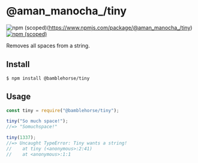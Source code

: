 # @aman_manocha_/tiny

![npm (scoped)](https://img.shields.io/npm/v/@aman_manocha_/tiny.svg)(https://www.npmjs.com/package/@aman_manocha_/tiny)
[![npm (scoped)](https://img.shields.io/npm/v/@bamblehorse/tiny.svg)](https://www.npmjs.com/package/@bamblehorse/tiny)

Removes all spaces from a string.

## Install

```
$ npm install @bamblehorse/tiny
```

## Usage

```js
const tiny = require("@bamblehorse/tiny");

tiny("So much space!");
//=> "Somuchspace!"

tiny(1337);
//=> Uncaught TypeError: Tiny wants a string!
//    at tiny (<anonymous>:2:41)
//    at <anonymous>:1:1
```
